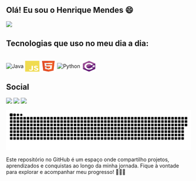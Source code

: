 ## Olá! Eu sou o Henrique Mendes 😄


<img height="175em" src="https://github-readme-stats.vercel.app/api/top-langs/?username=Henriquemendes1&layout=compact&langs_count=7&bg_color=151515&border_color=9C4E6A&title_color=d7d8c0&text_color=d5e5e4&icon_color=5aa2c9"/>

## Tecnologias que uso no meu dia a dia:
<div style="display: inline_block"><br>
 <img align="center" alt="Java" height="60" width="50" src= "https://cdn.jsdelivr.net/gh/devicons/devicon/icons/java/java-original-wordmark.svg" />
  <img align="center" alt="Js" height="30" width="40" src="https://raw.githubusercontent.com/devicons/devicon/master/icons/javascript/javascript-plain.svg">
  <img align="center" alt="HTML" height="30" width="40" src="https://raw.githubusercontent.com/devicons/devicon/master/icons/html5/html5-original.svg">
  <img align="center" alt="Python" height="30" width="40" src="https://cdn.jsdelivr.net/gh/devicons/devicon/icons/css3/css3-original.svg" />       <img align="center" alt="Csharp" height="30" width="40" src="https://raw.githubusercontent.com/devicons/devicon/master/icons/csharp/csharp-original.svg">
</div>

## Social

<div> 

  <a href="https://www.instagram.com/mendesrick1/" target="_blank"><img src="https://img.shields.io/badge/-Instagram-%23E4405F?style=for-the-badge&logo=instagram&logoColor=white" target="_blank"></a>
  <a href="https://www.linkedin.com/in/henrique-mendes-402661242/" target="_blank"><img src="https://img.shields.io/badge/-LinkedIn-%230077B5?style=for-the-badge&logo=linkedin&logoColor=white" target="_blank"></a> 
  <a href = "mailto:henrique.mend258@gmail.com"><img src="https://img.shields.io/badge/-Gmail-%23333?style=for-the-badge&logo=gmail&logoColor=white" target="_blank"></a>
  
</div>
<picture>
  <source media="(prefers-color-scheme: light)" srcset="https://raw.githubusercontent.com/Henriquemendes1/Henriquemendes1/output/github-contribution-grid-snake-dark.svg">
  <source media="(prefers-color-scheme: dark)" srcset="https://raw.githubusercontent.com/Henriquemendes1/Henriquemendes1/output/github-contribution-grid-snake.svg">
  <img alt="github contribution grid snake animation" src="https://raw.githubusercontent.com/Henriquemendes1/Henriquemendes1/output/github-contribution-grid-snake.svg">
</picture>
<br/> 


Este repositório no GitHub é um espaço onde compartilho projetos, aprendizados e conquistas ao longo da minha jornada. Fique à vontade para explorar e acompanhar meu progresso! 🚀🔧👾

